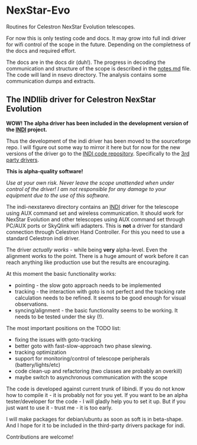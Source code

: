 # NexStar-Evo

Routines for Celestron NexStar Evolution telescopes.

For now this is only testing code and docs. It may grow into full indi driver for wifi control of the scope in the future. Depending on the completness of the docs and required effort. 

The docs are in the docs dir (duh!).
The progress in decoding the communication and structure of the scope is described in the [notes.md](doc/notes.md) file.
The code will land in nsevo directory. The analysis contains some communication dumps and extracts.

## The INDIlib driver for Celestron NexStar Evolution

**WOW! The alpha driver has been included in the development version of the
[INDI](http://www.indilib.org/) project.**

Thus the development of the indi driver has been moved to the sourceforge repo.
I will figure out some way to mirror it here but for now for the new versions 
of the driver go to the [INDI code repository](http://sourceforge.net/p/indi/code/).
Specifically to the [3rd party drivers](http://sourceforge.net/p/indi/code/HEAD/tree/trunk/3rdparty/indi-nexstarevo/).

**This is alpha-quality software!**

*Use at your own risk. Never leave the scope unattended when under control of the driver!*
*I am not responsible for any damage to your equipment due to the use of this software.*

The indi-nexstarevo directory contains an [INDI](http://www.indilib.org/) driver for the telescope 
using AUX command set and wireless communication. 
It should work for NexStar Evolution and other telescopes using AUX command set
through PC/AUX ports or SkyQlink wifi adapters. This is **not** a driver for standard
connection through Celestron Hand Controller. 
For this you need to use a standard Celestron indi driver.

The driver *actually works* - while being **very** alpha-level. 
Even the alignment works to the point. There is a huge amount of work before it can 
reach anything like production use but the results are encouraging. 

At this moment the basic functionality works: 

* pointing - the slow goto approach needs to be implemented
* tracking - the interaction with goto is not perfect and the tracking rate 
  calculation needs to be refined. It seems to be good enough for visual observations.
* syncing/alignment - the basic functionality seems to be working. It needs to be tested
  under the sky (!). 
  
The most important positions on the TODO list:

* fixing the issues with goto-tracking
* better goto with fast-slow-approach two phase slewing.
* tracking optimization
* support for monitoring/control of telescope peripherals (battery/lights/etc)
* code clean-up and refactoring (two classes are probably an overkill)
* maybe switch to asynchronous communication with the scope

The code is developed against current trunk of libindi. 
If you do not know how to compile it - it is probably not for you yet.
If you want to be an alpha tester/developer for the code - I will gladly help 
you to set it up. But if you just want to use it - trust me - it is too early.

I will make packages for debian/ubuntu as soon as soft is in beta-shape.
And I hope for it to be included in the third-party drivers package for indi.

Contributions are welcome!
